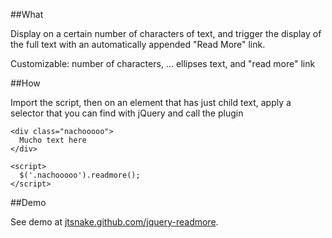 
##What

Display on a certain number of characters of text, and trigger the display of the full text with an automatically appended "Read More" link.

Customizable: number of characters, ... ellipses text, and "read more" link

##How

Import the script, then on an element that has just child text, apply a selector that you can find with jQuery and call the plugin

```
<div class="nachooooo">
  Mucho text here
</div>

<script>
  $('.nachooooo').readmore();
</script>

```

##Demo

See demo at [jtsnake.github.com/jquery-readmore](http://jtsnake.github.com/jquery-readmore/).